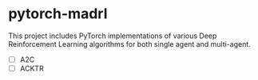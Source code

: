 # pytorch-madrl

This project includes PyTorch implementations of various Deep Reinforcement Learning algorithms for both single agent and multi-agent.

- [ ] A2C
- [ ] ACKTR